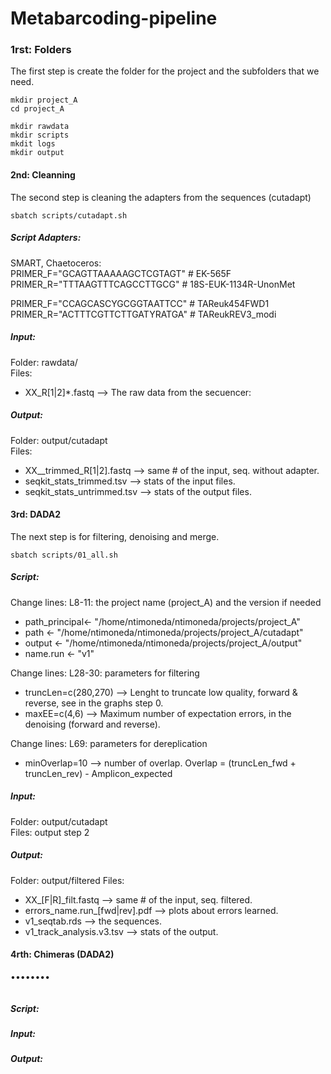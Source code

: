 # Metabarcoding-pipeline

### 1rst: Folders
The first step is create the folder for the project and the subfolders that we need.
```console
mkdir project_A
cd project_A

mkdir rawdata
mkdir scripts
mkdit logs
mkdir output
```

#### 2nd: Cleanning
The second step is cleaning the adapters from the sequences (cutadapt) </br>
```console
sbatch scripts/cutadapt.sh
```
##### Script Adapters:
SMART, Chaetoceros:</br>
PRIMER_F="GCAGTTAAAAAGCTCGTAGT" # EK-565F</br>
PRIMER_R="TTTAAGTTTCAGCCTTGCG" # 18S-EUK-1134R-UnonMet</br>

PRIMER_F="CCAGCASCYGCGGTAATTCC" # TAReuk454FWD1 </br>
PRIMER_R="ACTTTCGTTCTTGATYRATGA" # TAReukREV3_modi </br>

##### Input:
Folder: rawdata/ </br>
Files:</br>
- XX_R[1|2]*.fastq --> The raw data from the secuencer:

##### Output:
Folder: output/cutadapt </br>
Files: </br>
- XX__trimmed_R[1|2].fastq --> same # of the input, seq. without adapter. </br>
- seqkit_stats_trimmed.tsv --> stats of the input files. </br>
- seqkit_stats_untrimmed.tsv --> stats of the output files. </br>

#### 3rd: DADA2
The next step is for filtering, denoising and merge.
```console
sbatch scripts/01_all.sh
```
##### Script:
Change lines: L8-11: the project name (project_A) and the version if needed
- path_principal<- "/home/ntimoneda/ntimoneda/projects/project_A"
- path     <- "/home/ntimoneda/ntimoneda/projects/project_A/cutadapt"
- output   <- "/home/ntimoneda/ntimoneda/projects/project_A/output"
- name.run <- "v1"

Change lines: L28-30: parameters for filtering
- truncLen=c(280,270) --> Lenght to truncate low quality, forward & reverse, see in the graphs step 0.
- maxEE=c(4,6) --> Maximum number of expectation errors, in the denoising (forward and reverse).

Change lines: L69: parameters for dereplication
- minOverlap=10 --> number of overlap. Overlap = (truncLen_fwd + truncLen_rev) - Amplicon_expected
##### Input:
Folder: output/cutadapt</br>
Files: output step 2
##### Output:
Folder: output/filtered
Files: </br>
- XX_[F|R]_filt.fastq --> same # of the input, seq. filtered. </br>
- errors_name.run_[fwd|rev].pdf --> plots about errors learned. </br>
- v1_seqtab.rds --> the sequences. </br>
- v1_track_analysis.v3.tsv --> stats of the output. </br>

#### 4rth: Chimeras (DADA2)


••••••••

```console
```
##### Script:
##### Input:
##### Output:







